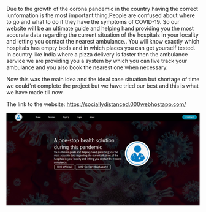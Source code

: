 Due to the growth of the corona pandemic in the country having the correct iunformation is the most important thing.People are confused about where to go and what to do if they have the symptoms of COVID-19. So our website will be an ultimate guide and helping hand providing you the most accurate data regarding the current situation of the hospitals in your locality and letting you contact the nearest ambulance.. You will know exactly which hospitals has empty beds and in which places you can get yourself tested. In country like India where a pizza delivery is faster then the ambulance service we are providing you a system by which you can live track your ambulance and you also book the nearest one when necessary.

Now this was the main idea and the ideal case situation but shortage of time we could'nt complete the project but we have tried our best and this is what we have made till now.

The link to the website:
https://sociallydistanced.000webhostapp.com/

![TheVirus.org website](https://github.com/Hack-n-Chill/AYUSH/blob/main/Corona-website.jpg)

